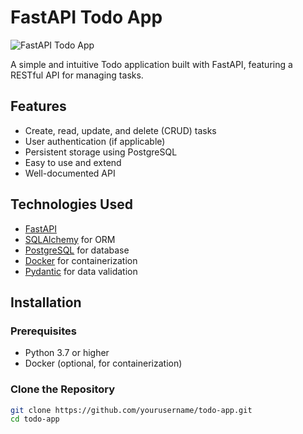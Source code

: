 # FastAPI Todo App

![FastAPI Todo App](https://via.placeholder.com/800x200.png?text=FastAPI+Todo+App)

A simple and intuitive Todo application built with FastAPI, featuring a RESTful API for managing tasks.



## Features

- Create, read, update, and delete (CRUD) tasks
- User authentication (if applicable)
- Persistent storage using PostgreSQL
- Easy to use and extend
- Well-documented API

## Technologies Used

- [FastAPI](https://fastapi.tiangolo.com/)
- [SQLAlchemy](https://www.sqlalchemy.org/) for ORM
- [PostgreSQL](https://www.postgresql.org/) for database
- [Docker](https://www.docker.com/) for containerization
- [Pydantic](https://pydantic-docs.helpmanual.io/) for data validation

## Installation

### Prerequisites

- Python 3.7 or higher
- Docker (optional, for containerization)

### Clone the Repository

```bash
git clone https://github.com/yourusername/todo-app.git
cd todo-app